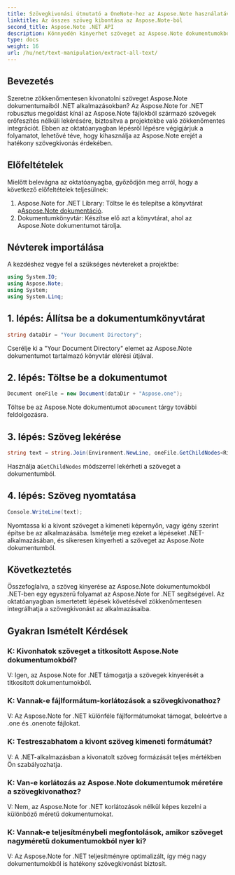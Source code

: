 ```yaml
---
title: Szövegkivonási útmutató a OneNote-hoz az Aspose.Note használatával
linktitle: Az összes szöveg kibontása az Aspose.Note-ból
second_title: Aspose.Note .NET API
description: Könnyedén kinyerhet szöveget az Aspose.Note dokumentumokból .NET-ben az Aspose.Note for .NET segítségével. Kövesse lépésenkénti útmutatónkat a zökkenőmentes integráció érdekében.
type: docs
weight: 16
url: /hu/net/text-manipulation/extract-all-text/
---
```

## Bevezetés
Szeretne zökkenőmentesen kivonatolni szöveget Aspose.Note dokumentumaiból .NET alkalmazásokban? Az Aspose.Note for .NET robusztus megoldást kínál az Aspose.Note fájlokból származó szövegek erőfeszítés nélküli lekérésére, biztosítva a projektekbe való zökkenőmentes integrációt. Ebben az oktatóanyagban lépésről lépésre végigjárjuk a folyamatot, lehetővé téve, hogy kihasználja az Aspose.Note erejét a hatékony szövegkivonás érdekében.
## Előfeltételek
Mielőtt belevágna az oktatóanyagba, győződjön meg arról, hogy a következő előfeltételek teljesülnek:
1.  Aspose.Note for .NET Library: Töltse le és telepítse a könyvtárat a[Aspose.Note dokumentáció](https://reference.aspose.com/note/net/).
2. Dokumentumkönyvtár: Készítse elő azt a könyvtárat, ahol az Aspose.Note dokumentumot tárolja.
## Névterek importálása
A kezdéshez vegye fel a szükséges névtereket a projektbe:
```csharp
using System.IO;
using Aspose.Note;
using System;
using System.Linq;
```
## 1. lépés: Állítsa be a dokumentumkönyvtárat
```csharp
string dataDir = "Your Document Directory";
```
Cserélje ki a "Your Document Directory" elemet az Aspose.Note dokumentumot tartalmazó könyvtár elérési útjával.
## 2. lépés: Töltse be a dokumentumot
```csharp
Document oneFile = new Document(dataDir + "Aspose.one");
```
 Töltse be az Aspose.Note dokumentumot a`Document` tárgy további feldolgozásra.
## 3. lépés: Szöveg lekérése
```csharp
string text = string.Join(Environment.NewLine, oneFile.GetChildNodes<RichText>().Select(e => e.Text)) + Environment.NewLine;
```
 Használja a`GetChildNodes` módszerrel lekérheti a szöveget a dokumentumból.
## 4. lépés: Szöveg nyomtatása
```csharp
Console.WriteLine(text);
```
Nyomtassa ki a kivont szöveget a kimeneti képernyőn, vagy igény szerint építse be az alkalmazásába.
Ismételje meg ezeket a lépéseket .NET-alkalmazásában, és sikeresen kinyerheti a szöveget az Aspose.Note dokumentumból.
## Következtetés
Összefoglalva, a szöveg kinyerése az Aspose.Note dokumentumokból .NET-ben egy egyszerű folyamat az Aspose.Note for .NET segítségével. Az oktatóanyagban ismertetett lépések követésével zökkenőmentesen integrálhatja a szövegkivonást az alkalmazásaiba.
## Gyakran Ismételt Kérdések
### K: Kivonhatok szöveget a titkosított Aspose.Note dokumentumokból?
V: Igen, az Aspose.Note for .NET támogatja a szövegek kinyerését a titkosított dokumentumokból.
### K: Vannak-e fájlformátum-korlátozások a szövegkivonathoz?
V: Az Aspose.Note for .NET különféle fájlformátumokat támogat, beleértve a .one és .onenote fájlokat.
### K: Testreszabhatom a kivont szöveg kimeneti formátumát?
V: A .NET-alkalmazásban a kivonatolt szöveg formázását teljes mértékben Ön szabályozhatja.
### K: Van-e korlátozás az Aspose.Note dokumentumok méretére a szövegkivonathoz?
V: Nem, az Aspose.Note for .NET korlátozások nélkül képes kezelni a különböző méretű dokumentumokat.
### K: Vannak-e teljesítménybeli megfontolások, amikor szöveget nagyméretű dokumentumokból nyer ki?
V: Az Aspose.Note for .NET teljesítményre optimalizált, így még nagy dokumentumokból is hatékony szövegkivonást biztosít.